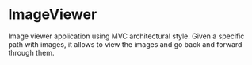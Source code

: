 # ImageViewer

Image viewer application using MVC architectural style. Given a specific path with images, it allows to view the images and go back and forward through them.
